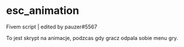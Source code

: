 # esc_animation
Fivem script | edited by pauzer#5567

To jest skrypt na animacje, podzcas gdy gracz odpala sobie menu gry.

